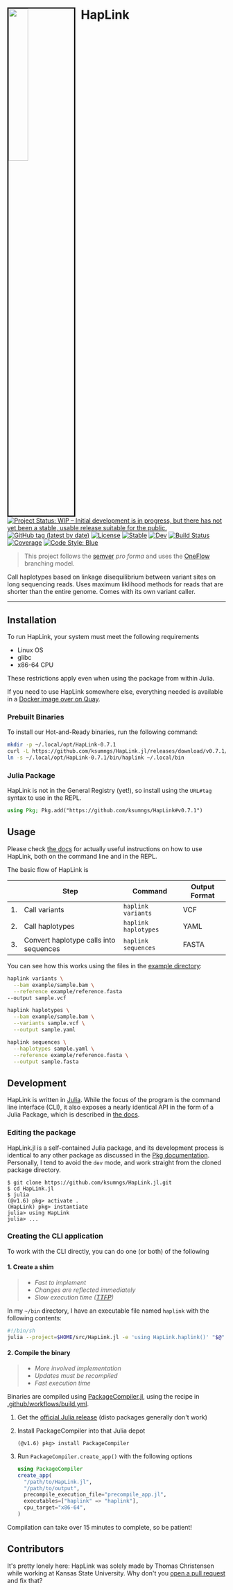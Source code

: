 <!-- markdownlint-disable -->

# <img src="./docs/src/assets/logo.png" style="border: 3px solid; float: left; margin: auto 2.5% auto 0" width="30%" > HapLink

[![Project Status: WIP – Initial development is in progress, but there has not yet been a stable, usable release suitable for the public.](https://www.repostatus.org/badges/latest/wip.svg)](https://www.repostatus.org/#wip)
[![GitHub tag (latest by date)](https://img.shields.io/github/v/tag/ksumngs/HapLink.jl?label=version)](https://github.com/ksumngs/HapLink.jl/blob/master/CHANGELOG.md)
[![License](https://img.shields.io/github/license/ksumngs/HapLink.jl)](https://github.com/ksumngs/HapLink.jl/)
[![Stable](https://img.shields.io/badge/docs-stable-blue.svg)](https://ksumngs.github.io/HapLink.jl/stable)
[![Dev](https://img.shields.io/badge/docs-dev-blue.svg)](https://ksumngs.github.io/HapLink.jl/dev)
[![Build Status](https://github.com/ksumngs/HapLink.jl/workflows/CI/badge.svg)](https://github.com/ksumngs/HapLink.jl/actions)
[![Coverage](https://codecov.io/gh/ksumngs/HapLink.jl/branch/master/graph/badge.svg)](https://codecov.io/gh/ksumngs/HapLink.jl)
[![Code Style: Blue](https://img.shields.io/badge/code%20style-blue-4495d1.svg)](https://github.com/invenia/BlueStyle)

<!-- markdownlint-enable -->

> This project follows the [semver] _pro forma_ and uses the [OneFlow] branching
> model.

Call haplotypes based on linkage disequilibrium between variant sites on long
sequencing reads. Uses maximum liklihood methods for reads that are shorter than
the entire genome. Comes with its own variant caller.

---

## Installation

To run HapLink, your system must meet the following requirements

- Linux OS
- glibc
- x86-64 CPU

These restrictions apply even when using the package from within Julia.

If you need to use HapLink somewhere else, everything needed is available in a
[Docker image over on Quay].

### Prebuilt Binaries

To install our Hot-and-Ready binaries, run the following command:

<!-- markdownlint-disable -->

```bash
mkdir -p ~/.local/opt/HapLink-0.7.1
curl -L https://github.com/ksumngs/HapLink.jl/releases/download/v0.7.1/HapLink-v0.7.1_linux.x86_64.tar.gz | tar xzv -C ~/.local/opt/HapLink-0.7.1
ln -s ~/.local/opt/HapLink-0.7.1/bin/haplink ~/.local/bin
```

<!-- markdownlint-enable -->

### Julia Package

HapLink is not in the General Registry (yet!), so install using the `URL#tag`
syntax to use in the REPL.

```julia
using Pkg; Pkg.add("https://github.com/ksumngs/HapLink#v0.7.1")
```

## Usage

Please check [the docs] for actually useful instructions on how to use HapLink,
both on the command line and in the REPL.

The basic flow of HapLink is

<!-- markdownlint-disable -->

|     | Step                                   | Command              | Output Format |
| --- | -------------------------------------- | -------------------- | ------------- |
| 1.  | Call variants                          | `haplink variants`   | VCF           |
| 2.  | Call haplotypes                        | `haplink haplotypes` | YAML          |
| 3.  | Convert haplotype calls into sequences | `haplink sequences`  | FASTA         |

<!-- markdownlint-enable -->

You can see how this works using the files in the [example directory]:

```bash
haplink variants \
  --bam example/sample.bam \
  --reference example/reference.fasta
--output sample.vcf

haplink haplotypes \
  --bam example/sample.bam \
  --variants sample.vcf \
  --output sample.yaml

haplink sequences \
  --haplotypes sample.yaml \
  --reference example/reference.fasta \
  --output sample.fasta
```

## Development

HapLink is written in [Julia]. While the focus of the program is the command
line interface (CLI), it also exposes a nearly identical API in the form of a
Julia Package, which is described in [the docs].

### Editing the package

HapLink.jl is a self-contained Julia package, and its development process is
identical to any other package as discussed in the [Pkg documentation].
Personally, I tend to avoid the `dev` mode, and work straight from the cloned
package directory.

```shellsession
$ git clone https://github.com/ksumngs/HapLink.jl.git
$ cd HapLink.jl
$ julia
(@v1.6) pkg> activate .
(HapLink) pkg> instantiate
julia> using HapLink
julia> ...
```

### Creating the CLI application

To work with the CLI directly, you can do one (or both) of the following

#### 1. Create a shim

> - _Fast to implement_
> - _Changes are reflected immediately_
> - _Slow execution time ([TTFP])_

In my `~/bin` directory, I have an executable file named `haplink` with the
following contents:

```bash
#!/bin/sh
julia --project=$HOME/src/HapLink.jl -e 'using HapLink.haplink()' "$@"
```

#### 2. Compile the binary

> - _More involved implementation_
> - _Updates must be recompiled_
> - _Fast execution time_

Binaries are compiled using [PackageCompiler.jl], using the recipe in
[.github/workflows/build.yml].

1. Get the [official Julia release] (disto packages generally don't work)
2. Install PackageCompiler into that Julia depot

   ```shellsession
   (@v1.6) pkg> install PackageCompiler
   ```

3. Run `PackageCompiler.create_app()` with the following options

   ```julia
   using PackageCompiler
   create_app(
     "/path/to/HapLink.jl",
     "/path/to/output",
     precompile_execution_file="precompile_app.jl",
     executables=["haplink" => "haplink"],
     cpu_target="x86-64",
   )
   ```

Compilation can take over 15 minutes to complete, so be patient!

## Contributors

It's pretty lonely here: HapLink was solely made by Thomas Christensen while
working at Kansas State University. Why don't you [open a pull request] and fix
that?

[semver]: https://semver.org
[oneflow]:
  https://www.endoflineblog.com/oneflow-a-git-branching-model-and-workflow
[docker image over on quay]:
  https://quay.io/repository/millironx/julia_bam-readcounts
[the docs]: https://ksumngs.github.io/HapLink.jl/stable
[example directory]: https://github.com/ksumngs/HapLink.jl/tree/master/example
[julia]: https://julialang.org
[pkg documentation]:
  https://pkgdocs.julialang.org/v1/managing-packages/#developing
[ttfp]: https://viralinstruction.com/posts/badjulia/#compile_time_latency
[packagecompiler.jl]:
  https://julialang.github.io/PackageCompiler.jl/stable/apps.html
[.github/workflows/build.yml]:
  https://github.com/ksumngs/HapLink.jl/blob/master/.github/workflows/build.yml
[official julia release]: https://julialang.org/downloads/
[open a pull request]: https://github.com/ksumngs/HapLink.jl/compare
